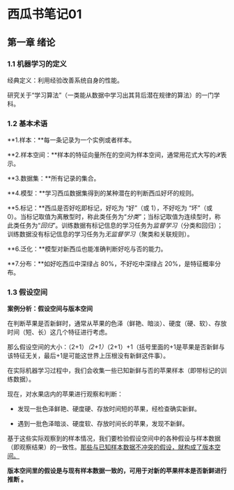 # 西瓜书笔记01

## 第一章 绪论

### 1.1 机器学习的定义

经典定义：利用经验改善系统自身的性能。

研究关于“学习算法”（一类能从数据中学习出其背后潜在规律的算法）的一门学科。

### 1.2 基本术语

**1.样本：**每一条记录为一个实例或者样本。

**2.样本空间：**样本的特征向量所在的空间为样本空间，通常用花式大写的𝓧表示。

**3.数据集：**所有记录的集合。

**4.模型：**学习西瓜数据集得到的某种潜在的判断西瓜好坏的规则。

**5.标记：**西瓜是否好吃即标记，好吃为 “好”（或 1），不好吃为 “坏”（或 0）。当标记取值为离散型时，称此类任务为“*分类*”；当标记取值为连续型时，称此类任务为“*回归*”。训练数据有标记信息的学习任务为*监督学习*（分类和回归）；训练数据没有标记信息的学习任务为*无监督学习*（聚类和关联规则）。

**6.泛化：**模型对新西瓜也能准确判断好吃与否的能力。

**7.分布：**如好吃西瓜中深绿占 80%，不好吃中深绿占 20%，是特征概率分布。

### 1.3 假设空间

**案例分析：假设空间与版本空间**

在判断苹果是否新鲜时，通常从苹果的色泽（鲜艳、暗淡）、硬度（硬、软）、存放时间（短、长）这几个特征进行考虑。

那么假设空间的大小：（2+1）*（2+1）*（2+1）+1（括号里面的+1是苹果是否新鲜与该特征无关，最后+1是可能这世界上压根没有新鲜这件事）。

 在实际机器学习过程中，我们会收集一些已知新鲜与否的苹果样本（即带标记的训练数据）。

现在，对水果店内的苹果进行观察和判断：

- 发现一批色泽鲜艳、硬度硬、存放时间短的苹果，经检查确实新鲜。

- 遇到一批色泽暗淡、硬度软、存放时间长的苹果，发现不新鲜。

基于这些实际观察到的样本情况，我们要检验假设空间中的各种假设与样本数据（即观察结果）的一致性。<u>那些与已知样本数据不冲突的假设，就构成了版本空间。</u>

**版本空间里的假设是与现有样本数据一致的，可用于对新的苹果样本是否新鲜进行推断 。**

### 

  